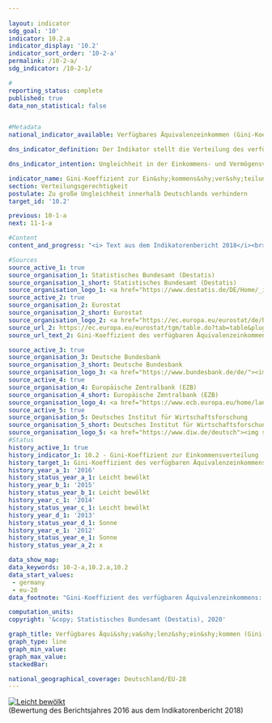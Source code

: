```yaml
---
                   
layout: indicator                   
sdg_goal: '10'                   
indicator: 10.2.a                   
indicator_display: '10.2'                   
indicator_sort_order: '10-2-a'                   
permalink: /10-2-a/                   
sdg_indicator: /10-2-1/                   

#                   
reporting_status: complete                   
published: true                   
data_non_statistical: false                   


#Metadata                   
national_indicator_available: Verfügbares Äquivalenzeinkommen (Gini-Koeffizent)                   

dns_indicator_definition: Der Indikator stellt die Verteilung des verfügbaren Äqui&shy;va&shy;lenz&shy;ein&shy;kommens pro Person mittels Gini-Koeffizienten dar.                   

dns_indicator_intention: Ungleichheit in der Einkommens- und Vermögensverteilung ist ein grundsätzlich akzeptierter Bestandteil einer dynamischen Marktwirtschaft. Allerdings muss die Einkommens- und Vermögensspreizung moderat und die soziale Teilhabe aller gewährleistet bleiben. Durch entsprechende Rahmenbedingungen sowie zielgerichtete Umverteilung von Einkommen mittels Steuern und Sozialleistungen soll erreicht werden, dass der Gini-Koeffizient des verfügbaren Äqui&shy;va&shy;lenz&shy;ein&shy;kommens unterhalb des EU-Durchschnitts liegt.                   

indicator_name: Gini-Koeffizient zur Ein&shy;kommens&shy;ver&shy;teilung                   
section: Verteilungsgerechtigkeit                   
postulate: Zu große Ungleichheit innerhalb Deutschlands verhindern                   
target_id: '10.2'                   

previous: 10-1-a                   
next: 11-1-a                   

#Content                    
content_and_progress: "<i> Text aus dem Indikatorenbericht 2018</i><br><br>Der Gini-Koeffizient ist ein statistisches Ungleichverteilungsmaß. Er nimmt einen Wert zwischen 0 und 1 an. Dabei bedeutet der Wert 0, dass jede Person über exakt das gleiche Einkommen verfügt, während der Wert 1 dafür steht, dass nur eine einzige Person das gesamte Einkommen erhält, und somit die Situation mit maximaler Ungleichverteilung angibt. Der Gini-Koeffizient der Einkommensverteilung berücksichtigt allerdings nicht, welche Quellen zur Einkommenserzielung dienen (etwa Arbeitslohn, Mieteinkünfte oder Kapitalerträge). <br><br>Das Äquivalenzeinkommen ist ein Wert, der sich aus dem Gesamteinkommen eines Haushalts und der Anzahl und dem Alter der von diesem Einkommen lebenden Personen ergibt. Mithilfe einer Äquivalenzskala werden die Einkommen nach Haushaltsgröße und Zusammensetzung gewichtet, da durch die gemeinsame Nutzung von Wohnraum und Haushaltsgeräten Einspareffekte auftreten. Somit wird ein Vergleich der Einkommen unabhängig von Haushaltsgröße oder Alter der Haushaltsmitglieder ermöglicht, da das Äquivalenzeinkommen jedem Haushaltsmitglied in gleicher Höhe zugeordnet wird. Das verfügbare Äquivalenzeinkommen ist das Einkommen einschließlich Sozialtransfers eines Haushalts nach Steuern und anderen Abzügen, und somit das Einkommen, das für Ausgaben und Sparen zur Verfügung steht. Abzugrenzen davon ist das Äquivalenzeinkommen vor Sozialleistungen, bei dem das verfügbare Einkommen ohne eventuelle Sozialtransfers (z. B. Arbeitslosengeld, Wohnbeihilfe) betrachtet wird, und das Markteinkommen, das sich vor Steuern, Sozialabgaben und Sozialleistungen errechnet. <br><br>Die Ausgangsdaten zum Äquivalenzeinkommen stammen aus der europaweit harmonisierten jährlichen Statistik über Einkommen und Lebensbedingungen (EU-SILC), die Angaben zur Vermögensverteilung aus dem von der Europäischen Zentralbank unregelmäßig durchgeführten „Household Finance and Consumption Survey (HFCS)“. Dabei wird methodisch kompensiert, dass in freiwilligen Stichprobenerhebungen Haushalte mit hohem Einkommen bzw. großem Vermögen unterrepräsentiert sind. Somit sind sowohl für Einkommen als auch für Vermögen die Werte für Deutschland mit denen für Europa bzw. die Eurozone methodisch vergleichbar. Darüber hinaus liegen keine vergleichbaren, methodisch harmonisierten und gesicherten internationalen Vergleichswerte vor. Da aus EU-SILC noch kein Gini-Koeffizient für das Markteinkommen berechnet wird, wird hierfür auf die Angaben aus dem Sozio-oekonomischen Panel (SOEP) des Deutschen Instituts für Wirtschafsforschung zurückgegriffen. <br><br>Wie in den vergangenen Jahren entspricht der Gini-Koeffizient des verfügbaren Äquivalenzeinkommens für Deutschland (0,295) nahezu dem Wert für die Europäische Union (0,308) und zeigt einen stabilen Verlauf über die Jahre. Somit liegen zwischen Deutschland und Europa keine signifikanten Unterschiede in der Einkommensverteilung vor. Weiterhin liegt der Gini-Koeffizient des verfügbaren Äquivalenzeinkommens klar unter dem Gini-Koeffizienten des Äquivalenzeinkommens vor Sozialleistungen ohne Renten (0,295 zu 0,359). Erwartungsgemäß lag der Gini-Koeffizient des Markteinkommens mit 0,504 (2015) noch höher. Somit tragen in Deutschland also Sozialleistungen, Sozialversicherungen und Steuern erheblich zum Abbau von Ungleichheiten beim verfügbaren Einkommen bei. <br><br>Vermögen sind mit Blick auf den entsprechenden Gini-Koeffizienten (2014: 0,76) in Deutschland wesentlich ungleicher als die Einkommen verteilt. Dabei zeigt sich auch im Zeitablauf kaum eine Veränderung (2010: 0,76). Der Abstand zum europäischen Vergleichswert (Eurozone 2010: 0,69) ist deutlich. Allerdings relativieren einige durch den Gini-Koeffizienten nicht abgedeckte Faktoren den Eindruck einer überdurchschnittlich hohen Vermögensungleichheit. So werden bei der Bewertung des Vermögens zukünftige Renten- und Pensionsansprüche nicht berücksichtigt. Zudem leben Menschen in Deutschland im Vergleich zu anderen europäischen Ländern wegen des stärker ausgeprägten Mieterschutzes häufiger zur Miete als in einer eigenen Immobilie."                   

#Sources
source_active_1: true                           
source_organisation_1: Statistisches Bundesamt (Destatis)                           
source_organisation_1_short: Statistisches Bundesamt (Destatis)                           
source_organisation_logo_1: <a href="https://www.destatis.de/DE/Home/_inhalt.html"><img src="https://g205sdgs.github.io/sdg-indicators/public/logos/destatis.png" alt="Logo Statistisches Bundesamt (Destatis)" title="Klicken Sie hier um zu der Homepage der Organisation zu gelangen" /></a>
source_active_2: true                           
source_organisation_2: Eurostat                           
source_organisation_2_short: Eurostat                           
source_organisation_logo_2: <a href="https://ec.europa.eu/eurostat/de/home"><img src="https://g205sdgs.github.io/sdg-indicators/public/logos/eurostat.png" alt="Logo Eurostat" title="Klicken Sie hier um zu der Homepage der Organisation zu gelangen" /></a>
source_url_2: https://ec.europa.eu/eurostat/tgm/table.do?tab=table&plugin=1&language=de&pcode=tessi190                               
source_url_text_2: Gini-Koeffizient des verfügbaren Äquivalenzeinkommens - EU-SILC Erhebung                               

source_active_3: true                           
source_organisation_3: Deutsche Bundesbank                           
source_organisation_3_short: Deutsche Bundesbank                           
source_organisation_logo_3: <a href="https://www.bundesbank.de/de/"><img src="https://g205sdgs.github.io/sdg-indicators/public/logos/bundesbank.png" alt="Logo Deutsche Bundesbank" title="Klicken Sie hier um zu der Homepage der Organisation zu gelangen" /></a>
source_active_4: true                           
source_organisation_4: Europäische Zentralbank (EZB)                           
source_organisation_4_short: Europäische Zentralbank (EZB)                           
source_organisation_logo_4: <a href="https://www.ecb.europa.eu/home/languagepolicy/html/index.de.html"><img src="https://g205sdgs.github.io/sdg-indicators/public/logos/ezb.png" alt="Logo Europäische Zentralbank (EZB)" title="Klicken Sie hier um zu der Homepage der Organisation zu gelangen" /></a>
source_active_5: true                           
source_organisation_5: Deutsches Institut für Wirtschaftsforschung                           
source_organisation_5_short: Deutsches Institut für Wirtschaftsforschung (DIW)                           
source_organisation_logo_5: <a href="https://www.diw.de/deutsch"><img src="https://g205sdgs.github.io/sdg-indicators/public/logos/diw.png" alt="Logo Deutsches Institut für Wirtschaftsforschung (DIW)" title="Klicken Sie hier um zu der Homepage der Organisation zu gelangen" /></a>
#Status                   
history_active_1: true                   
history_indicator_1: 10.2 - Gini-Koeffizient zur Einkommensverteilung                   
history_target_1: Gini-Koeffizient des verfügbaren Äquivalenzeinkommens unterhalb des EU Durchschnittswerts bis 2030
history_year_a_1: '2016'                           
history_status_year_a_1: Leicht bewölkt
history_year_b_1: '2015'                           
history_status_year_b_1: Leicht bewölkt
history_year_c_1: '2014'                           
history_status_year_c_1: Leicht bewölkt
history_year_d_1: '2013'                           
history_status_year_d_1: Sonne
history_year_e_1: '2012'                           
history_status_year_e_1: Sonne
history_status_year_a_2: x

data_show_map:                    
data_keywords: 10-2-a,10.2.a,10.2                   
data_start_values: 
 - germany
 - eu-28                   
data_footnote: "Gini-Koeffizient des verfügbaren Äquivalenzeinkommens: bis 2009 EU-27, ab 2010 EU-28"                   

computation_units:                    
copyright: '&copy; Statistisches Bundesamt (Destatis), 2020'                   

graph_title: Verfügbares Äqui&shy;va&shy;lenz&shy;ein&shy;kommen (Gini-Koeffizent)                   
graph_type: line                   
graph_min_value:                    
graph_max_value:                    
stackedBar:                    

national_geographical_coverage: Deutschland/EU-28                   
---
```

<div>                           
  <div class="my-header">                           
    <a href="https://sustainabledevelopment-deutschland.github.io/status/"><img src="https://g205sdgs.github.io/sdg-indicators/public/Wettersymbole/Leicht bewölkt.png" title="Bei Fortsetzung der Entwicklung würde das Ziel voraussichtlich um mindestens 5&nbsp;%, aber maximal um 20&nbsp;% der Differenz zwischen Zielwert und aktuellem Wert verfehlt" alt="Leicht bewölkt" />                           
    </a>                           
  </div>
  <div class="my-header-note">
    <span>(Bewertung des Berichtsjahres 2016 aus dem Indikatorenbericht 2018)</span>
  </div>                           
</div>
